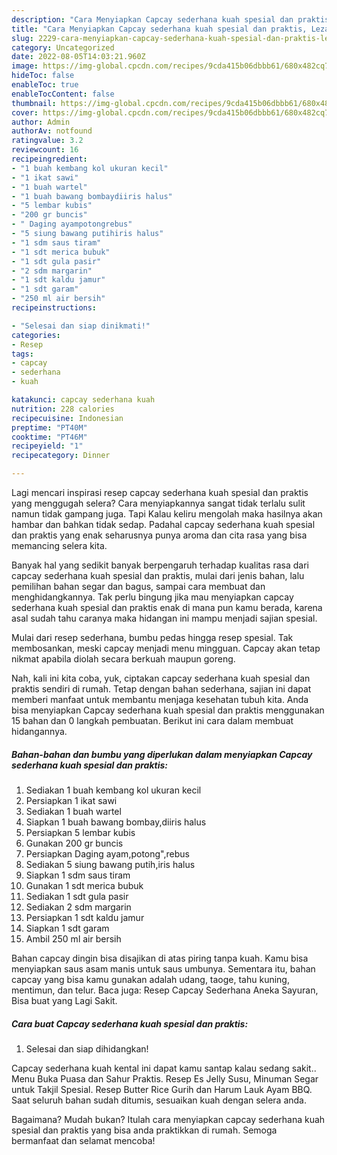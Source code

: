 ```yaml
---
description: "Cara Menyiapkan Capcay sederhana kuah spesial dan praktis, Lezat"
title: "Cara Menyiapkan Capcay sederhana kuah spesial dan praktis, Lezat"
slug: 2229-cara-menyiapkan-capcay-sederhana-kuah-spesial-dan-praktis-lezat
category: Uncategorized
date: 2022-08-05T14:03:21.960Z
image: https://img-global.cpcdn.com/recipes/9cda415b06dbbb61/680x482cq70/capcay-sederhana-kuah-spesial-dan-praktis-foto-resep-utama.jpg
hideToc: false
enableToc: true
enableTocContent: false
thumbnail: https://img-global.cpcdn.com/recipes/9cda415b06dbbb61/680x482cq70/capcay-sederhana-kuah-spesial-dan-praktis-foto-resep-utama.jpg
cover: https://img-global.cpcdn.com/recipes/9cda415b06dbbb61/680x482cq70/capcay-sederhana-kuah-spesial-dan-praktis-foto-resep-utama.jpg
author: Admin
authorAv: notfound
ratingvalue: 3.2
reviewcount: 16
recipeingredient:
- "1 buah kembang kol ukuran kecil"
- "1 ikat sawi"
- "1 buah wartel"
- "1 buah bawang bombaydiiris halus"
- "5 lembar kubis"
- "200 gr buncis"
- " Daging ayampotongrebus"
- "5 siung bawang putihiris halus"
- "1 sdm saus tiram"
- "1 sdt merica bubuk"
- "1 sdt gula pasir"
- "2 sdm margarin"
- "1 sdt kaldu jamur"
- "1 sdt garam"
- "250 ml air bersih"
recipeinstructions:

- "Selesai dan siap dinikmati!"
categories:
- Resep
tags:
- capcay
- sederhana
- kuah

katakunci: capcay sederhana kuah 
nutrition: 228 calories
recipecuisine: Indonesian
preptime: "PT40M"
cooktime: "PT46M"
recipeyield: "1"
recipecategory: Dinner

---
```



Lagi mencari inspirasi resep capcay sederhana kuah spesial dan praktis yang menggugah selera? Cara menyiapkannya sangat tidak terlalu sulit namun tidak gampang juga. Tapi Kalau keliru mengolah maka hasilnya akan hambar dan bahkan tidak sedap. Padahal capcay sederhana kuah spesial dan praktis yang enak seharusnya punya aroma dan cita rasa yang bisa memancing selera kita.


Banyak hal yang sedikit banyak berpengaruh terhadap kualitas rasa dari capcay sederhana kuah spesial dan praktis, mulai dari jenis bahan, lalu pemilihan bahan segar dan bagus, sampai cara membuat dan menghidangkannya. Tak perlu bingung jika mau menyiapkan capcay sederhana kuah spesial dan praktis enak di mana pun kamu berada, karena asal sudah tahu caranya maka hidangan ini mampu menjadi sajian spesial.

Mulai dari resep sederhana, bumbu pedas hingga resep spesial. Tak membosankan, meski capcay menjadi menu mingguan. Capcay akan tetap nikmat apabila diolah secara berkuah maupun goreng.


Nah, kali ini kita coba, yuk, ciptakan capcay sederhana kuah spesial dan praktis sendiri di rumah. Tetap dengan bahan sederhana, sajian ini dapat memberi manfaat untuk membantu menjaga kesehatan tubuh kita. Anda bisa menyiapkan Capcay sederhana kuah spesial dan praktis menggunakan 15 bahan dan 0 langkah pembuatan. Berikut ini cara dalam membuat hidangannya.

<!--inarticleads1-->

##### Bahan-bahan dan bumbu yang diperlukan dalam menyiapkan Capcay sederhana kuah spesial dan praktis:

1. Sediakan 1 buah kembang kol ukuran kecil
1. Persiapkan 1 ikat sawi
1. Sediakan 1 buah wartel
1. Siapkan 1 buah bawang bombay,diiris halus
1. Persiapkan 5 lembar kubis
1. Gunakan 200 gr buncis
1. Persiapkan  Daging ayam,potong&#34;,rebus
1. Sediakan 5 siung bawang putih,iris halus
1. Siapkan 1 sdm saus tiram
1. Gunakan 1 sdt merica bubuk
1. Sediakan 1 sdt gula pasir
1. Sediakan 2 sdm margarin
1. Persiapkan 1 sdt kaldu jamur
1. Siapkan 1 sdt garam
1. Ambil 250 ml air bersih


Bahan capcay dingin bisa disajikan di atas piring tanpa kuah. Kamu bisa menyiapkan saus asam manis untuk saus umbunya. Sementara itu, bahan capcay yang bisa kamu gunakan adalah udang, taoge, tahu kuning, mentimun, dan telur. Baca juga: Resep Capcay Sederhana Aneka Sayuran, Bisa buat yang Lagi Sakit. 

<!--inarticleads2-->

##### Cara buat Capcay sederhana kuah spesial dan praktis:


1. Selesai dan siap dihidangkan!

Capcay sederhana kuah kental ini dapat kamu santap kalau sedang sakit.. Menu Buka Puasa dan Sahur Praktis. Resep Es Jelly Susu, Minuman Segar untuk Takjil Spesial. Resep Butter Rice Gurih dan Harum Lauk Ayam BBQ. Saat seluruh bahan sudah ditumis, sesuaikan kuah dengan selera anda. 

Bagaimana? Mudah bukan? Itulah cara menyiapkan capcay sederhana kuah spesial dan praktis yang bisa anda praktikkan di rumah. Semoga bermanfaat dan selamat mencoba!
